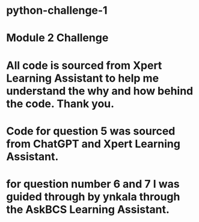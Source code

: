 # python-challenge-1
# Module 2 Challenge
# All code is sourced from Xpert Learning Assistant to help me understand the why and how behind the code. Thank you.
# Code for question 5 was sourced from ChatGPT and Xpert Learning Assistant.
# for question number 6 and 7 I was guided through by ynkala through the AskBCS Learning Assistant.
